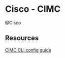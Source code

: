 # Cisco - CIMC
@Cisco

Resources
---------


[CIMC CLI config guide](http://www.cisco.com/c/en/us/td/docs/unified_computing/ucs/c/sw/cli/config/guide/b_Cisco_CIMC_CLI_Configuration_Guide.pdf)

